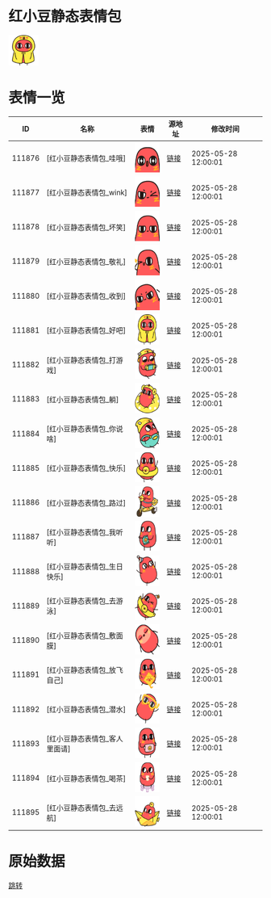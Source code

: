 # 红小豆静态表情包

<img src="./cover.png" height="60" alt="cover" />

# 表情一览

|ID|名称|表情|源地址|修改时间|
|----|----|----|----|----|
|111876|[红小豆静态表情包_哇哦]|<img src="./pic/111876_%5B红小豆静态表情包_哇哦%5D.png" height="60" alt="哇哦"/>|[链接](https://i0.hdslb.com/bfs/garb/f9970a53b62cd2272802df66098cde618d790e53.png)|2025-05-28 12:00:01|
|111877|[红小豆静态表情包_wink]|<img src="./pic/111877_%5B红小豆静态表情包_wink%5D.png" height="60" alt="wink"/>|[链接](https://i0.hdslb.com/bfs/garb/24c548f6038755531951d10184c028d83ffcb191.png)|2025-05-28 12:00:01|
|111878|[红小豆静态表情包_坏笑]|<img src="./pic/111878_%5B红小豆静态表情包_坏笑%5D.png" height="60" alt="坏笑"/>|[链接](https://i0.hdslb.com/bfs/garb/430ef145505116cff3fd1b23c9cebe8e09378cde.png)|2025-05-28 12:00:01|
|111879|[红小豆静态表情包_敬礼]|<img src="./pic/111879_%5B红小豆静态表情包_敬礼%5D.png" height="60" alt="敬礼"/>|[链接](https://i0.hdslb.com/bfs/garb/ab630be394ff96a2f22d6040769fef2431d41c21.png)|2025-05-28 12:00:01|
|111880|[红小豆静态表情包_收到]|<img src="./pic/111880_%5B红小豆静态表情包_收到%5D.png" height="60" alt="收到"/>|[链接](https://i0.hdslb.com/bfs/garb/c3c80aad30d5d564d272c33dd84dc10e54d3fc80.png)|2025-05-28 12:00:01|
|111881|[红小豆静态表情包_好吧]|<img src="./pic/111881_%5B红小豆静态表情包_好吧%5D.png" height="60" alt="好吧"/>|[链接](https://i0.hdslb.com/bfs/garb/cd00382f72e3e2725f79026576240f3f147f4f08.png)|2025-05-28 12:00:01|
|111882|[红小豆静态表情包_打游戏]|<img src="./pic/111882_%5B红小豆静态表情包_打游戏%5D.png" height="60" alt="打游戏"/>|[链接](https://i0.hdslb.com/bfs/garb/efbb870e261085456d495effb3dac51f6295c173.png)|2025-05-28 12:00:01|
|111883|[红小豆静态表情包_躺]|<img src="./pic/111883_%5B红小豆静态表情包_躺%5D.png" height="60" alt="躺"/>|[链接](https://i0.hdslb.com/bfs/garb/fe4b2d5bc01ee4c90bf212c088c74cab629eb332.png)|2025-05-28 12:00:01|
|111884|[红小豆静态表情包_你说啥]|<img src="./pic/111884_%5B红小豆静态表情包_你说啥%5D.png" height="60" alt="你说啥"/>|[链接](https://i0.hdslb.com/bfs/garb/1f85268918d53cd9d6cbcdbd99862be8a5a600ad.png)|2025-05-28 12:00:01|
|111885|[红小豆静态表情包_快乐]|<img src="./pic/111885_%5B红小豆静态表情包_快乐%5D.png" height="60" alt="快乐"/>|[链接](https://i0.hdslb.com/bfs/garb/865cc20fa23ce04ece2f12c937ef76c601139a9e.png)|2025-05-28 12:00:01|
|111886|[红小豆静态表情包_路过]|<img src="./pic/111886_%5B红小豆静态表情包_路过%5D.png" height="60" alt="路过"/>|[链接](https://i0.hdslb.com/bfs/garb/4f9259d2556d12275241acddc728b16541dcb7b8.png)|2025-05-28 12:00:01|
|111887|[红小豆静态表情包_我听听]|<img src="./pic/111887_%5B红小豆静态表情包_我听听%5D.png" height="60" alt="我听听"/>|[链接](https://i0.hdslb.com/bfs/garb/3252877ea0da5ea20f6eb7eaeb18bc6657c52bbc.png)|2025-05-28 12:00:01|
|111888|[红小豆静态表情包_生日快乐]|<img src="./pic/111888_%5B红小豆静态表情包_生日快乐%5D.png" height="60" alt="生日快乐"/>|[链接](https://i0.hdslb.com/bfs/garb/61ef508096b466b397566b52ee561748a6137a9a.png)|2025-05-28 12:00:01|
|111889|[红小豆静态表情包_去游泳]|<img src="./pic/111889_%5B红小豆静态表情包_去游泳%5D.png" height="60" alt="去游泳"/>|[链接](https://i0.hdslb.com/bfs/garb/dc1e420980ad0beee0d2d77901da28ac97533fb6.png)|2025-05-28 12:00:01|
|111890|[红小豆静态表情包_敷面膜]|<img src="./pic/111890_%5B红小豆静态表情包_敷面膜%5D.png" height="60" alt="敷面膜"/>|[链接](https://i0.hdslb.com/bfs/garb/0a64b578c1bbf5f5daf68b2a188526b562fdb28f.png)|2025-05-28 12:00:01|
|111891|[红小豆静态表情包_放飞自己]|<img src="./pic/111891_%5B红小豆静态表情包_放飞自己%5D.png" height="60" alt="放飞自己"/>|[链接](https://i0.hdslb.com/bfs/garb/c180139775db40f42a7ddf4c6ef2446ef71d18e7.png)|2025-05-28 12:00:01|
|111892|[红小豆静态表情包_潜水]|<img src="./pic/111892_%5B红小豆静态表情包_潜水%5D.png" height="60" alt="潜水"/>|[链接](https://i0.hdslb.com/bfs/garb/53693d0a44abe07cd2d9b34a06ec5c47a41d33e2.png)|2025-05-28 12:00:01|
|111893|[红小豆静态表情包_客人里面请]|<img src="./pic/111893_%5B红小豆静态表情包_客人里面请%5D.png" height="60" alt="客人里面请"/>|[链接](https://i0.hdslb.com/bfs/garb/839a9944f6a169a9416edf7f339f545b233904da.png)|2025-05-28 12:00:01|
|111894|[红小豆静态表情包_喝茶]|<img src="./pic/111894_%5B红小豆静态表情包_喝茶%5D.png" height="60" alt="喝茶"/>|[链接](https://i0.hdslb.com/bfs/garb/075b2368879b025ed57b735c9b2e2b022938dc48.png)|2025-05-28 12:00:01|
|111895|[红小豆静态表情包_去远航]|<img src="./pic/111895_%5B红小豆静态表情包_去远航%5D.png" height="60" alt="去远航"/>|[链接](https://i0.hdslb.com/bfs/garb/3ef81d946d62d9a223693a50a1c8da7edf74b286.png)|2025-05-28 12:00:01|

# 原始数据

[跳转](./raw.json)

